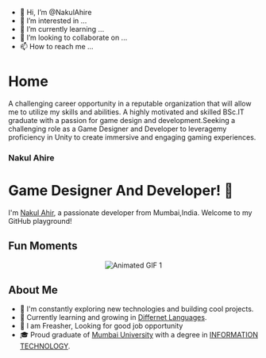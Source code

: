 - 👋 Hi, I’m @NakulAhire
- 👀 I’m interested in ...
- 🌱 I’m currently learning ...
- 💞️ I’m looking to collaborate on ...
- 📫 How to reach me ...


# Home

A challenging career opportunity in a reputable organization that will allow me to utilize my skills and abilities.
A highly motivated and skilled BSc.IT graduate with a passion for game design and development.Seeking a challenging role as a Game Designer and Developer to leveragemy proficiency in Unity to create immersive and engaging gaming experiences.

### Nakul Ahire

# Game Designer And Developer! 👋

I'm [Nakul Ahir](https://www.yourwebsite.com/), a passionate developer from Mumbai,India. Welcome to my GitHub playground!

## Fun Moments

<p align="center">
  <img src="[[https://media3.giphy.com/media/2IudUHdI075HL02Pkk/giphy.gif?cid=ecf05e4713durgbgxrpglwvhruzoq7jmqvwkn3c0wqqd0m2q&ep=v1_gifs_search&rid=giphy.gif&ct=g](https://giphy.com/search/nintendo)](https://media.giphy.com/media/1ylOHgLDKw7eD8WgoB/giphy.gif)" alt="Animated GIF 1">
 
  <!-- Add more animated GIFs as needed -->
</p>

<!-- About Me Section -->
## About Me

- 🚀 I'm constantly exploring new technologies and building cool projects.
- 🌱 Currently learning and growing in [Differnet Languages](#).
- 💼 I am Freasher, Looking for good job opportunity
- 🎓 Proud graduate of [Mumbai University](#) with a degree in [INFORMATION TECHNOLOGY](#).
